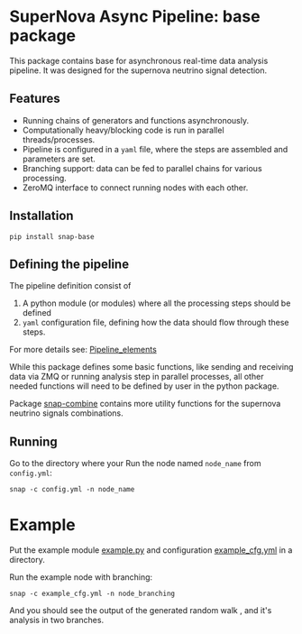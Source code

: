 # SuperNova Async Pipeline: base package

This package contains base for asynchronous real-time data analysis pipeline.
It was designed for the supernova neutrino signal detection.

## Features
* Running chains of generators and functions asynchronously.
* Computationally heavy/blocking code is run in parallel threads/processes.
* Pipeline is configured in a `yaml` file, where the steps are assembled and parameters are set.
* Branching support: data can be fed to parallel chains for various processing.
* ZeroMQ interface to connect running nodes with each other.

## Installation

```shell
pip install snap-base
```

## Defining the pipeline
The pipeline definition consist of

1. A python module (or modules) where all the processing steps should be defined
2. `yaml` configuration file, defining how the data should flow through these steps.

For more details see: [Pipeline_elements](Pipeline_elements.md)

While this package defines some basic functions, like sending and receiving data via ZMQ or running analysis step in parallel processes,
all other needed functions will need to be defined by user in the python package.

Package [snap-combine](https://github.com/Sheshuk/snap-combine) contains more utility functions for the supernova neutrino signals combinations.

## Running

Go to the directory where your 
Run the node named `node_name` from `config.yml`:
```shell
snap -c config.yml -n node_name
```

# Example

Put the example module [example.py](example/example.py) and configuration [example_cfg.yml](example/example_cfg.yml) in a directory.

Run the example node with branching:
```shell
snap -c example_cfg.yml -n node_branching
```
And you should see the output of the generated random walk , and it's analysis in two branches.

